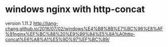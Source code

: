 # windows nginx with http-concat 
version 1.11.2
http://liang-chang.github.io/2016/07/02/windows%E4%B8%8B%E7%BC%96%E8%AF%91nginx%EF%BC%88%20%E9%99%84%E5%8A%A0http-concat%E6%A8%A1%E5%9D%97%EF%BC%89/
